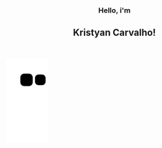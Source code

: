 <h3 align="center">Hello, i'm</h3>
<h2 align="center">Kristyan Carvalho!</h2>

<Br />

![Snake animation](https://github.com/kriscrv/kriscrv/blob/output/github-contribution-grid-snake.svg)
